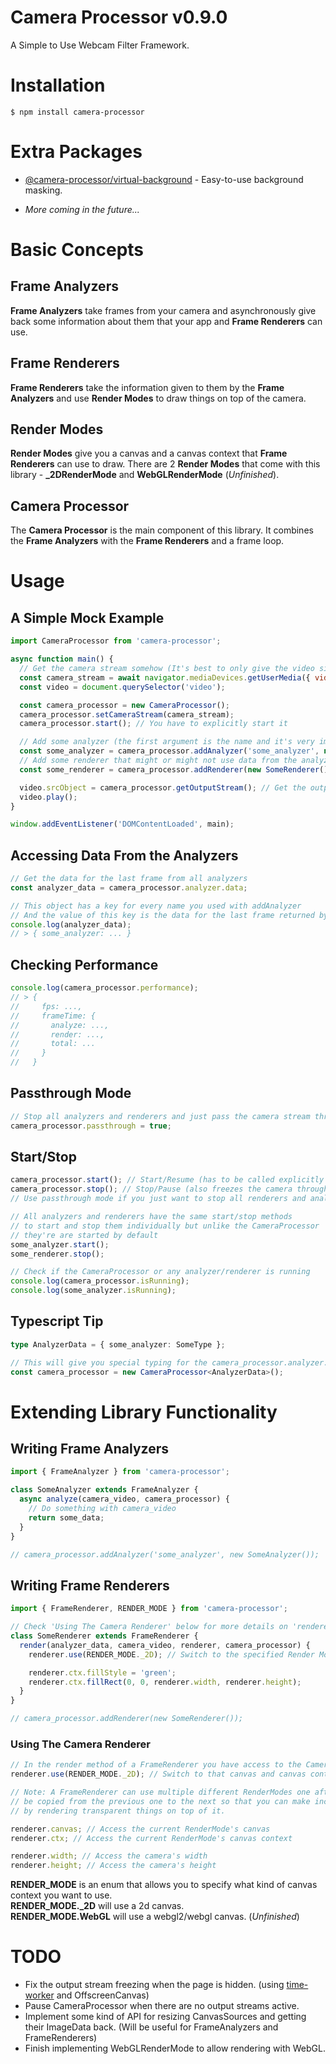 # Camera Processor v0.9.0

A Simple to Use Webcam Filter Framework.

# Installation

```
$ npm install camera-processor
```

# Extra Packages

- [@camera-processor/virtual-background](https://www.npmjs.com/package/@camera-processor/virtual-background) - Easy-to-use background masking.

- _More coming in the future..._

# Basic Concepts

## Frame Analyzers

**Frame Analyzers** take frames from your camera and asynchronously give back some information about them that your app and **Frame Renderers** can use.

## Frame Renderers

**Frame Renderers** take the information given to them by the **Frame Analyzers** and use **Render Modes** to draw things on top of the camera.

## Render Modes

**Render Modes** give you a canvas and a canvas context that **Frame Renderers** can use to draw. There are 2 **Render Modes** that come with this library - **\_2DRenderMode** and **WebGLRenderMode** (_Unfinished_).

## Camera Processor

The **Camera Processor** is the main component of this library. It combines the **Frame Analyzers** with the **Frame Renderers** and a frame loop.

# Usage

## A Simple Mock Example

```javascript
import CameraProcessor from 'camera-processor';

async function main() {
  // Get the camera stream somehow (It's best to only give the video since CameraProcessor can't handle audio)
  const camera_stream = await navigator.mediaDevices.getUserMedia({ video: true });
  const video = document.querySelector('video');

  const camera_processor = new CameraProcessor();
  camera_processor.setCameraStream(camera_stream);
  camera_processor.start(); // You have to explicitly start it

  // Add some analyzer (the first argument is the name and it's very important)
  const some_analyzer = camera_processor.addAnalyzer('some_analyzer', new SomeAnalyzer());
  // Add some renderer that might or might not use data from the analyzers
  const some_renderer = camera_processor.addRenderer(new SomeRenderer());

  video.srcObject = camera_processor.getOutputStream(); // Get the output stream
  video.play();
}

window.addEventListener('DOMContentLoaded', main);
```

## Accessing Data From the Analyzers

```javascript
// Get the data for the last frame from all analyzers
const analyzer_data = camera_processor.analyzer.data;

// This object has a key for every name you used with addAnalyzer
// And the value of this key is the data for the last frame returned by that analyzer
console.log(analyzer_data);
// > { some_analyzer: ... }
```

## Checking Performance

```javascript
console.log(camera_processor.performance);
// > {
//     fps: ...,
//     frameTime: {
//       analyze: ...,
//       render: ...,
//       total: ...
//     }
//   }
```

## Passthrough Mode

```javascript
// Stop all analyzers and renderers and just pass the camera stream through the output stream
camera_processor.passthrough = true;
```

## Start/Stop

```javascript
camera_processor.start(); // Start/Resume (has to be called explicitly in the beginning)
camera_processor.stop(); // Stop/Pause (also freezes the camera through the output stream)
// Use passthrough mode if you just want to stop all renderers and analyzers

// All analyzers and renderers have the same start/stop methods
// to start and stop them individually but unlike the CameraProcessor
// they're are started by default
some_analyzer.start();
some_renderer.stop();

// Check if the CameraProcessor or any analyzer/renderer is running
console.log(camera_processor.isRunning);
console.log(some_analyzer.isRunning);
```

## Typescript Tip

```typescript
type AnalyzerData = { some_analyzer: SomeType };

// This will give you special typing for the camera_processor.analyzer.data
const camera_processor = new CameraProcessor<AnalyzerData>();
```

# Extending Library Functionality

## Writing Frame Analyzers

```javascript
import { FrameAnalyzer } from 'camera-processor';

class SomeAnalyzer extends FrameAnalyzer {
  async analyze(camera_video, camera_processor) {
    // Do something with camera_video
    return some_data;
  }
}

// camera_processor.addAnalyzer('some_analyzer', new SomeAnalyzer());
```

## Writing Frame Renderers

```javascript
import { FrameRenderer, RENDER_MODE } from 'camera-processor';

// Check 'Using The Camera Renderer' below for more details on 'renderer' and 'RENDER_MODE'
class SomeRenderer extends FrameRenderer {
  render(analyzer_data, camera_video, renderer, camera_processor) {
    renderer.use(RENDER_MODE._2D); // Switch to the specified Render Mode (always do this at the start)

    renderer.ctx.fillStyle = 'green';
    renderer.ctx.fillRect(0, 0, renderer.width, renderer.height);
  }
}

// camera_processor.addRenderer(new SomeRenderer());
```

### Using The Camera Renderer

```javascript
// In the render method of a FrameRenderer you have access to the CameraRenderer (renderer)
renderer.use(RENDER_MODE._2D); // Switch to that canvas and canvas context

// Note: A FrameRenderer can use multiple different RenderModes one after another and the image will
// be copied from the previous one to the next so that you can make incremental changes to the image
// by rendering transparent things on top of it.

renderer.canvas; // Access the current RenderMode's canvas
renderer.ctx; // Access the current RenderMode's canvas context

renderer.width; // Access the camera's width
renderer.height; // Access the camera's height
```

**RENDER_MODE** is an enum that allows you to specify what kind of canvas context you want to use.  
**RENDER_MODE.\_2D** will use a 2d canvas.  
**RENDER_MODE.WebGL** will use a webgl2/webgl canvas. (_Unfinished_)

# TODO

- Fix the output stream freezing when the page is hidden. (using [time-worker](https://www.npmjs.com/package/time-worker) and OffscreenCanvas)
- Pause CameraProcessor when there are no output streams active.
- Implement some kind of API for resizing CanvasSources and getting their ImageData back. (Will be useful for FrameAnalyzers and FrameRenderers)
- Finish implementing WebGLRenderMode to allow rendering with WebGL.
